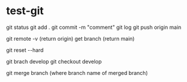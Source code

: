 # test-git

git status
git add .
git commit -m "comment"
git log
git push origin main

git remote -v (return origin)
get branch (return main)

git reset --hard

git brach develop
git checkout develop

git merge branch (where branch name of merged branch)
